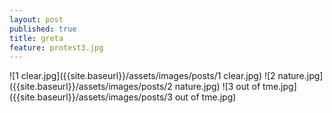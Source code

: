 ```yaml
---
layout: post
published: true
title: greta
feature: protest3.jpg
---
```

![1 clear.jpg]({{site.baseurl}}/assets/images/posts/1 clear.jpg)
![2 nature.jpg]({{site.baseurl}}/assets/images/posts/2 nature.jpg)
![3 out of tme.jpg]({{site.baseurl}}/assets/images/posts/3 out of tme.jpg)



